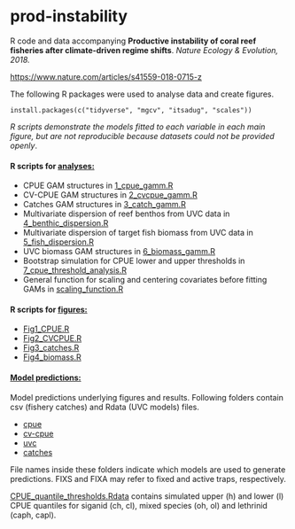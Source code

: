 # prod-instability
R code and data accompanying **Productive instability of coral reef fisheries after climate-driven regime shifts**. *Nature Ecology & Evolution, 2018.*

https://www.nature.com/articles/s41559-018-0715-z

The following R packages were used to analyse data and create figures.

```
install.packages(c("tidyverse", "mgcv", "itsadug", "scales"))
```

*R scripts demonstrate the models fitted to each variable in each main figure, but are not reproducible because datasets could not be provided openly*. 

#### R scripts for **[analyses:](https://github.com/jpwrobinson/prod-instability/tree/master/analysis)** 

* CPUE GAM structures in [1_cpue_gamm.R](analysis/1_cpue_gamm.R) 		
* CV-CPUE GAM structures in [2_cvcpue_gamm.R](analysis/2_cvcpue_gamm.R)		
* Catches GAM structures in [3_catch_gamm.R](analysis/3_catch_gamm.R)			
* Multivariate dispersion of reef benthos from UVC data in [4_benthic_dispersion.R](analysis/4_benthic_dispersion.R)		
* Multivariate dispersion of target fish biomass from UVC data in [5_fish_dispersion.R](analysis/5_fish_dispersion.R)
* UVC biomass GAM structures in [6_biomass_gamm.R](analysis/6_biomass_gamm.R)
* Bootstrap simulation for CPUE lower and upper thresholds in [7_cpue_threshold_analysis.R](analysis/7_cpue_threshold_analysis.R)
* General function for scaling and centering covariates before fitting GAMs in [scaling_function.R](analysis/scaling_function.R)

#### R scripts for **[figures:](https://github.com/jpwrobinson/prod-instability/tree/master/figures)**

* [Fig1_CPUE.R](figures/Fig1_CPUE.R)
* [Fig2_CVCPUE.R](figures/Fig2_CVCPUE.R)
* [Fig3_catches.R](figures/Fig3_catches.R)
* [Fig4_biomass.R](figures/Fig4_biomass.R)

#### **[Model predictions:](https://github.com/jpwrobinson/prod-instability/tree/master/model-predictions)**

Model predictions underlying figures and results. Following folders contain csv (fishery catches) and Rdata (UVC models) files. 

* [cpue](model-predictions/cpue)
* [cv-cpue](model-predictions/cv-cpue)
* [uvc](model-predictions/uvc)
* [catches](model-predictions/catches)

File names inside these folders indicate which models are used to generate predictions. FIXS and FIXA may refer to fixed and active traps, respectively. 

[CPUE_quantile_thresholds.Rdata](model-predictions/cpue/CPUE_quantile_thresholds.Rdata) contains simulated upper (h) and lower (l) CPUE quantiles for siganid (ch, cl), mixed species (oh, ol) and lethrinid (caph, capl).
